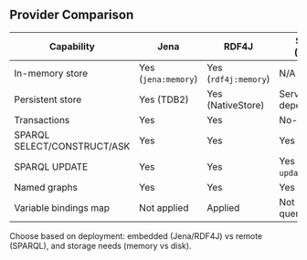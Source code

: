 ## Provider Comparison

| Capability | Jena | RDF4J | SPARQL (remote) |
|---|---|---|---|
| In-memory store | Yes (`jena:memory`) | Yes (`rdf4j:memory`) | N/A |
| Persistent store | Yes (TDB2) | Yes (NativeStore) | Server-dependent |
| Transactions | Yes | Yes | No-ops |
| SPARQL SELECT/CONSTRUCT/ASK | Yes | Yes | Yes |
| SPARQL UPDATE | Yes | Yes | Yes (if `updateEndpoint`) |
| Named graphs | Yes | Yes | Yes |
| Variable bindings map | Not applied | Applied | Not applied in queries |

Choose based on deployment: embedded (Jena/RDF4J) vs remote (SPARQL), and storage needs (memory vs disk).

